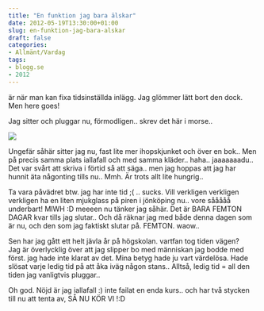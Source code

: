 ```yaml
---
title: "En funktion jag bara älskar"
date: 2012-05-19T13:30:00+01:00
slug: en-funktion-jag-bara-alskar
draft: false
categories:
- Allmänt/Vardag
tags:
- blogg.se
- 2012
---
```

är när man kan fixa tidsinställda inlägg. Jag glömmer lätt bort den dock. Men here goes!  
  
Jag sitter och pluggar nu, förmodligen.. skrev det här i morse..  
  
![](/assets/images/blogg.se/dsc04200_203181139.jpg)  
  
Ungefär såhär sitter jag nu, fast lite mer ihopskjunket och över en bok.. Men på precis samma plats iallafall och med samma kläder.. haha.. jaaaaaaadu.. Det var svårt att skriva i förtid så att säga.. men jag hoppas att jag har hunnit äta någonting tills nu.. Mmh. Är trots allt lite hungrig..  
  
Ta vara påvädret btw. jag har inte tid ;( .. sucks. Vill verkligen verkligen verkligen ha en liten mjukglass på piren i jönköping nu.. vore sååååå underbart! MIWH :D meeeen nu tänker jag såhär. Det är BARA FEMTON DAGAR kvar tills jag slutar.. Och då räknar jag med både denna dagen som är nu, och den som jag faktiskt slutar på. FEMTON. waow..  
  
Sen har jag gått ett helt jävla år på högskolan. vartfan tog tiden vägen?  
Jag är överlycklig över att jag slipper bo med människan jag bodde med först. jag hade inte klarat av det. Mina betyg hade ju vart värdelösa. Hade slösat varje ledig tid på att åka iväg någon stans.. Alltså, ledig tid = all den tiden jag vanligtvis pluggar..  
  
Oh god. Nöjd är jag iallafall :) inte failat en enda kurs.. och har två stycken till nu att tenta av, SÅ NU KÖR VI !:D